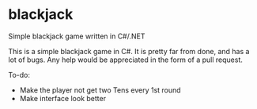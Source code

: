# blackjack
Simple blackjack game written in C#/.NET

This is a simple blackjack game in C#. It is pretty far from done, and has a lot of bugs. Any help would be appreciated in the form of a pull request.

To-do:
  - Make the player not get two Tens every 1st round
  - Make interface look better
